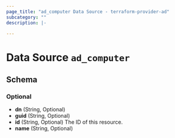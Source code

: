 ```yaml
---
page_title: "ad_computer Data Source - terraform-provider-ad"
subcategory: ""
description: |-
  
---
```


# Data Source `ad_computer`





## Schema

### Optional

- **dn** (String, Optional)
- **guid** (String, Optional)
- **id** (String, Optional) The ID of this resource.
- **name** (String, Optional)


